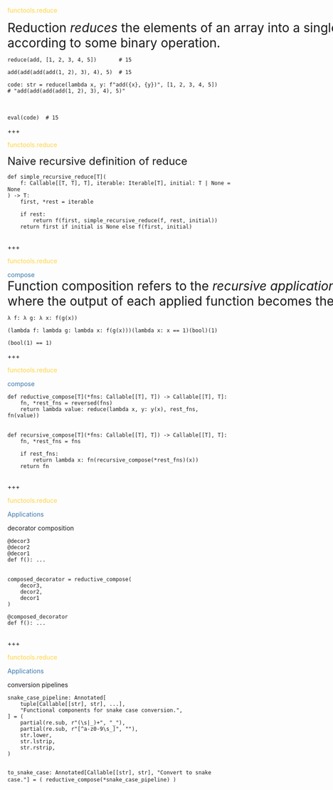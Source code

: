 <span style="color: #ffd343;">functools.reduce</span>

<span class="fragment" style="font-size: 28px;"><span style="white-space: nowrap">Reduction <em>reduces</em> the elements of an array into a single result</span> <br/>according to some binary operation.</span>

<pre class="fragment"><code class="python">reduce(add, [1, 2, 3, 4, 5])       # 15</code></pre>
<pre class="fragment"><code class="python">add(add(add(add(1, 2), 3), 4), 5)  # 15</code></pre>

<pre class="fragment">
<code class="python">code: str = reduce(lambda x, y: f"add({x}, {y})", [1, 2, 3, 4, 5])</code>
<code class="python"># "add(add(add(add(1, 2), 3), 4), 5)"</code>
<!-- <code class="python">reduce(lambda x, y: ("add", x, y), [1, 2, 3, 4, 5])</code> -->
<!-- <code class="python"># ('add', ('add', ('add', ('add', 1, 2), 3), 4), 5)</code> -->
</pre>
<pre class="fragment">
<code class="python">eval(code)  # 15</code>
</pre>


+++

<span style="color: #ffd343;">functools.reduce</span>

<div class="fragment">
<span style="font-size: 24px">Naive recursive definition of reduce</span>

<pre >
<code class="python" data-line-numbers>def simple_recursive_reduce[T](
    f: Callable[[T, T], T], iterable: Iterable[T], initial: T | None = None
) -> T:
    first, *rest = iterable

    if rest:
        return f(first, simple_recursive_reduce(f, rest, initial))
    return first if initial is None else f(first, initial)
</code>
</pre>

</div>

+++

<span style="color: #ffd343;">functools.reduce</span>

<span style="color: #3776ab;">compose</span>
<span class="fragment" style="font-size: 28px;"><span style="white-space: nowrap">
Function composition refers to the <em>recursive application of a sequence of functions</em>, <br/>where the output of each applied function becomes the input for the next.
</span>

<div class="fragment">
<pre><code class="python">λ f: λ g: λ x: f(g(x))</code></pre>
<pre><code class="python">(lambda f: lambda g: lambda x: f(g(x)))(lambda x: x == 1)(bool)(1)</code></pre>
<pre><code class="python">(bool(1) == 1)</code></pre>
</div>

+++

<span style="color: #ffd343;">functools.reduce</span>

<span style="color: #3776ab;">compose</span>

<pre >
<code class="python" data-line-numbers>def reductive_compose[T](*fns: Callable[[T], T]) -> Callable[[T], T]:
    fn, *rest_fns = reversed(fns)
    return lambda value: reduce(lambda x, y: y(x), rest_fns, fn(value))
</code>
</pre>

<pre >
<code class="python" data-line-numbers>def recursive_compose[T](*fns: Callable[[T], T]) -> Callable[[T], T]:
    fn, *rest_fns = fns

    if rest_fns:
        return lambda x: fn(recursive_compose(*rest_fns)(x))
    return fn
</code>
</pre>

+++

<span style="color: #ffd343;">functools.reduce</span>

<span style="color: #3776ab;">Applications</span>

<span>
decorator composition
</span>


<pre>
<code class="python">@decor3
@decor2
@decor1
def f(): ...
</code>
</pre>

<pre>
<code class="python">composed_decorator = reductive_compose(
	decor3, 
	decor2, 
	decor1
)

@composed_decorator
def f(): ...
</code>
</pre>

+++

<span style="color: #ffd343;">functools.reduce</span>

<span style="color: #3776ab;">Applications</span>


<span>
conversion pipelines
</span>
<pre>
<code class="python" data-line-numbers>snake_case_pipeline: Annotated[
    tuple[Callable[[str], str], ...],
    "Functional components for snake case conversion.",
] = (
    partial(re.sub, r"(\s|_)+", "_"),
    partial(re.sub, r"[^a-z0-9\s_]", ""),
    str.lower,
    str.lstrip,
    str.rstrip,
)

to_snake_case: Annotated[Callable[[str], str], "Convert to snake case."] = (
    reductive_compose(*snake_case_pipeline)
)
</code>
</pre>
